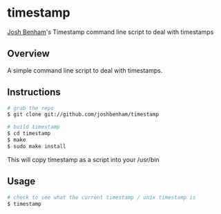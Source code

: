 timestamp
=========

[Josh Benham](http://joshbenham.net)'s Timestamp command line script to deal with timestamps

Overview
--------

A simple command line script to deal with timestamps.

Instructions
------------
```sh
# grab the repo
$ git clone git://github.com/joshbenham/timestamp

# build timestamp
$ cd timestamp
$ make
$ sudo make install
```

This will copy timestamp as a script into your /usr/bin

Usage
-------

```sh
# check to see what the current timestamp / unix timestamp is
$ timestamp
```
